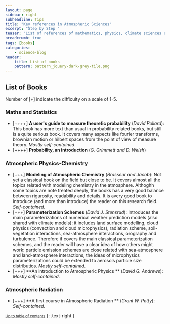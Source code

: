 ```yaml
---
layout: page
sidebar: right
subheadline: Tips
title: "Key references in Atmospheric Sciences"
excerpt: "Step by Step "
teaser: "List of references of mathematics, physics, climate sciences and meteoroligy that I found interesting to read and study. A small overview of each book is given. A subjective level of difficulty of each book is indicated from 1 (easy) to 5 (difficult) with+ symbol."
breadcrumb: true
tags: [books]
categories:
    - science-blog
header:
    title: List of books
    pattern: pattern_jquery-dark-grey-tile.png
---
```


List of Books
---------------------------

Number of [+] indicate the difficulty on a scale of 1-5.

### Maths and Statistics

- [++++] **A user's guide to measure theoretic probability** (*David Pollard*): This book has more text than usual in probability related books, but still is a quite serious book. It covers many aspects like fourier transforms, brownian motion or hilbert spaces from the point of view of measure theory. *Mostly self-contained*.
- [++++] **Probability, an introduction** (*G. Grimmett and D. Welsh*)

### Atmospheric Physics-Chemistry

- [+++] **Modeling of Atmospheric Chemistry** (*Brasseur and Jacob*): Not yet a classical book on the field but close to be. It covers almost all the topics related with modeling chemistry in the atmosphere. Althoghh some topics are note treated deeply, the books has a very good balance between rigurosity, readability and details. It is avery good book to introduce (and more than introduce) the reader on this research field. *Self-contained*.
- [+++] **Parameterization Schemes** (*David J. Stensrud*): Introduces the main parameterizations of numerical weather prediction models (also shared with climate models): it includes land surface modelling, cloud physics (convection and cloud microphysics), radiation scheme, soil-vegetation interactions, sea-atmosphere interactions, orography and turbulence. Therefore if covers the main classical parameterization schemes, and the reader will have a clear idea of how others might work: particle emission schemes are close related with sea-atmosphere and land-atmosphere interactions, the ideas of microphysics parameterizations could be extended to aerosols particle size distributios. *Mostly self-contained*.
- [+++] **An introduction to Atmospheric Physics ** (*David G. Andrews*): *Mostly self-contained*.

### Atmospheric Radiation
- [+++] **A first course in Atmospheric Radiation ** (*Grant W. Petty*): *Self-contained*.


<small markdown="1">[Up to table of contents](#toc)</small>
{: .text-right }
